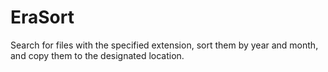# EraSort
Search for files with the specified extension, sort them by year and month, and copy them to the designated location.
